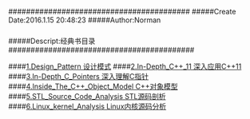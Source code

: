 #########################################
#####Create Date:2016.1.15 20:48:23
#####Author:Norman
#####
#####Descript:经典书目录
##########################################

####[1.Design_Pattern 设计模式](./Design_Pattern)
####[2.In-Depth_C++_11 深入应用C++11](./In-Depth_C++_11)
####[3.In-Depth_C_Pointers 深入理解C指针](./In-Depth_C_Pointers)
####[4.Inside_The_C++_Object_Model C++对象模型](./Inside_The_C++_Object_Model)
####[5.STL_Source_Code_Analysis STL源码剖析](./STL_Source_Code_Analysis)
####[6.Linux_kernel_Analysis Linux内核源码分析](./Linux_kernel_Analysis)